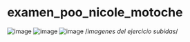 # examen_poo_nicole_motoche
![image](https://user-images.githubusercontent.com/85316345/178277470-582ddbab-9e6a-4112-8366-1e6e44cfdb8c.png)
![image](https://user-images.githubusercontent.com/85316345/178277547-1cb80596-194b-49e1-9b39-17cf16a9c947.png)
![image](https://user-images.githubusercontent.com/85316345/178277570-70b7a86e-596d-4098-b5a2-13eaf9dd8c77.png)
/*imagenes del ejercicio subidas*/